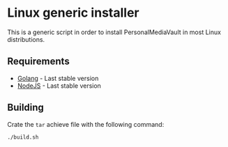 # Linux generic installer

This is a generic script in order to install PersonalMediaVault in most Linux distributions.

## Requirements

- [Golang](https://go.dev/) - Last stable version
- [NodeJS](https://nodejs.org/) - Last stable version

## Building

Crate the `tar` achieve file with the following command:

```sh
./build.sh
```
